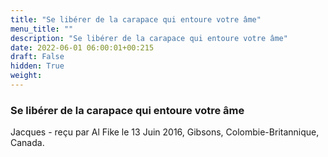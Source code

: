 ```yaml
---
title: "Se libérer de la carapace qui entoure votre âme"
menu_title: ""
description: "Se libérer de la carapace qui entoure votre âme"
date: 2022-06-01 06:00:01+00:215
draft: False
hidden: True
weight:
---
```

### Se libérer de la carapace qui entoure votre âme

Jacques - reçu par Al Fike le 13 Juin 2016, Gibsons, Colombie-Britannique, Canada.



